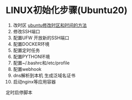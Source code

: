 # LINUX初始化步骤(Ubuntu20)

1. 改时区 [ubuntu修改时区和时间的方法](https://www.cnblogs.com/zsr0401/p/6339865.html)
2. 修改SSH端口 
3. 配置UFW 开放新的SSH端口
4. 配置DOCKER环境
5. 配置定时任务
6. 配置PYTHON环境
7. 配置~/.bashrc和/etc/profile
8. 配置webhook
9. dns解析到本机 生成泛域名证书
10. 启动nginx等应用容器


定时启停脚本
